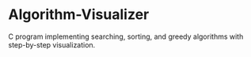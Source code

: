 # Algorithm-Visualizer
C program implementing searching, sorting, and greedy algorithms with step-by-step visualization.

